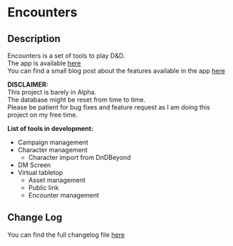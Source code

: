 # Encounters

## Description

Encounters is a set of tools to play D&D.  
The app is available [here](https://encounters.4sh.dev)  
You can find a small blog post about the features available in the app [here](https://4sh.dev/d-d-toolbox/)

__DISCLAIMER:__  
This project is barely in Alpha.  
The database might be reset from time to time.  
Please be patient for bug fixes and feature request as I am doing this project on my free time.


__List of tools in development:__
- Campaign management
- Character management
  - Character import from DnDBeyond
- DM Screen
- Virtual tabletop
  - Asset management
  - Public link
  - Encounter management

## Change Log

You can find the full changelog file [here](CHANGELOG.md)

